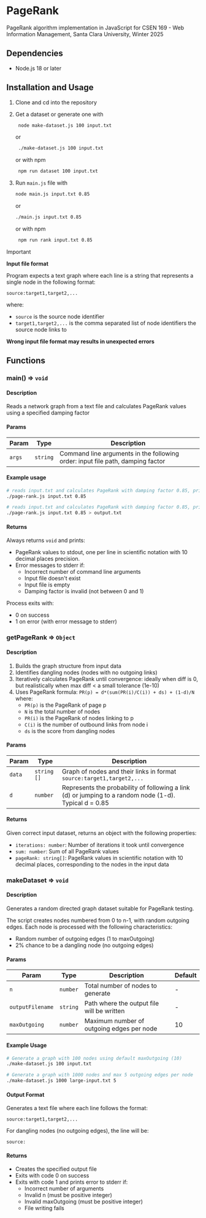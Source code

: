 # PageRank

PageRank algorithm implementation in JavaScript for CSEN 169 -
Web Information Management, Santa Clara University, Winter 2025

## Dependencies

- Node.js 18 or later

## Installation and Usage

1. Clone and cd into the repository
2. Get a dataset or generate one with

   ```bash
    node make-dataset.js 100 input.txt
   ```

   or

   ```bash
    ./make-dataset.js 100 input.txt
   ```

   or with npm

   ```bash
    npm run dataset 100 input.txt
   ```

3. Run `main.js` file with

   ```bash
   node main.js input.txt 0.85
   ```

   or

   ```bash
   ./main.js input.txt 0.85
   ```

   or with npm

   ```bash
    npm run rank input.txt 0.85
   ```

> [!IMPORTANT]
>
> **Input file format**
>
> Program expects a text graph where each line is a string that represents a single node in the following format:
>
> ```
> source:target1,target2,...
> ```
>
> where:
>
> - `source` is the source node identifier
> - `target1,target2,...` is the comma separated list of node identifiers the source node links to
>
> **Wrong input file format may results in unexpected errors**

## Functions

### main() ⇒ `void`

#### Description

Reads a network graph from a text file and calculates PageRank values using a specified damping factor

#### Params

| Param  | Type     | Description                                                                    |
| ------ | -------- | ------------------------------------------------------------------------------ |
| `args` | `string` | Command line arguments in the following order: input file path, damping factor |

#### Example usage

```bash
# reads input.txt and calculates PageRank with damping factor 0.85, printing to stdout
./page-rank.js input.txt 0.85
```

```bash
# reads input.txt and calculates PageRank with damping factor 0.85, printing to output.txt
./page-rank.js input.txt 0.85 > output.txt
```

#### Returns

Always returns `void` and prints:

- PageRank values to stdout, one per line in scientific notation
  with 10 decimal places precision.
- Error messages to stderr if:
  - Incorrect number of command line arguments
  - Input file doesn't exist
  - Input file is empty
  - Damping factor is invalid (not between 0 and 1)

Process exits with:

- 0 on success
- 1 on error (with error message to stderr)

### getPageRank ⇒ `Object`

#### Description

1. Builds the graph structure from input data
2. Identifies dangling nodes (nodes with no outgoing links)
3. Iteratively calculates PageRank until convergence: ideally when diff is 0,
   but realistically when max diff < a small tolerance (1e-10)
4. Uses PageRank formula: `PR(p) = d*(sum(PR(i)/C(i)) + ds) + (1-d)/N`
   where:
   - `PR(p)` is the PageRank of page p
   - `N` is the total number of nodes
   - `PR(i)` is the PageRank of nodes linking to p
   - `C(i)` is the number of outbound links from node i
   - `ds` is the score from dangling nodes

#### Params

| Param  | Type        | Description                                                                                            |
| ------ | ----------- | ------------------------------------------------------------------------------------------------------ |
| `data` | `string []` | Graph of nodes and their links in format `source:target1,target2,...`                                  |
| `d`    | `number`    | Represents the probability of following a link (d) or jumping to a random node (1-d). Typical d = 0.85 |

#### Returns

Given correct input dataset, returns an object with the following properties:

- `iterations: number`: Number of iterations it took until convergence
- `sum: number`: Sum of all PageRank values
- `pageRank: string[]`: PageRank values in scientific notation with 10 decimal places,
  corresponding to the nodes in the input data

### makeDataset ⇒ `void`

#### Description

Generates a random directed graph dataset suitable for PageRank testing.

The script creates nodes numbered from 0 to n-1, with random outgoing edges.
Each node is processed with the following characteristics:

- Random number of outgoing edges (1 to maxOutgoing)
- 2% chance to be a dangling node (no outgoing edges)

#### Params

| Param            | Type     | Description                                | Default |
| ---------------- | -------- | ------------------------------------------ | ------- |
| `n`              | `number` | Total number of nodes to generate          | -       |
| `outputFilename` | `string` | Path where the output file will be written | -       |
| `maxOutgoing`    | `number` | Maximum number of outgoing edges per node  | 10      |

#### Example Usage

```bash
# Generate a graph with 100 nodes using default maxOutgoing (10)
./make-dataset.js 100 input.txt

# Generate a graph with 1000 nodes and max 5 outgoing edges per node
./make-dataset.js 1000 large-input.txt 5
```

#### Output Format

Generates a text file where each line follows the format:

```
source:target1,target2,...
```

For dangling nodes (no outgoing edges), the line will be:

```
source:
```

#### Returns

- Creates the specified output file
- Exits with code 0 on success
- Exits with code 1 and prints error to stderr if:
  - Incorrect number of arguments
  - Invalid n (must be positive integer)
  - Invalid maxOutgoing (must be positive integer)
  - File writing fails
